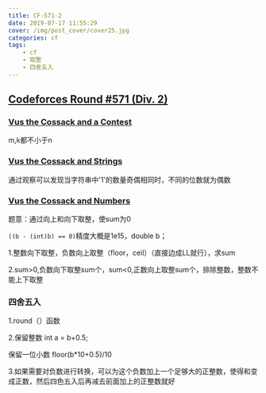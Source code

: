 ```yaml
---
title: CF-571-2
date: 2019-07-17 11:55:29
cover: /img/post_cover/cover25.jpg
categories: cf
tags: 
    - cf
    - 取整
    - 四舍五入
---
```


## [Codeforces Round #571 (Div. 2)](https://codeforces.com/contest/1186)

### [Vus the Cossack and a Contest](https://codeforces.com/contest/1186/problem/A)

m,k都不小于n

### [Vus the Cossack and Strings](https://codeforces.com/contest/1186/problem/C)

通过观察可以发现当字符串中'1'的数量奇偶相同时，不同的位数就为偶数

### [Vus the Cossack and Numbers](https://codeforces.com/contest/1186/problem/D)

题意：通过向上和向下取整，使sum为0

`((b - (int)b) == 0)`精度大概是1e15，double b；

1.整数向下取整，负数向上取整（floor，ceil）（直接边成LL就行），求sum

2.sum>0,负数向下取整sum个，sum<0,正数向上取整sum个，排除整数，整数不能上下取整

### 四舍五入

1.round（）函数

2.保留整数 int a = b+0.5;

   保留一位小数  floor(b*10+0.5)/10

3.如果需要对负数进行转换，可以为这个负数加上一个足够大的正整数，使得和变成正数，然后四色五入后再减去前面加上的正整数就好

 

​	







